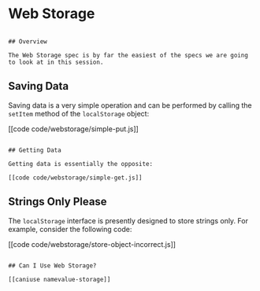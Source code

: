 # Web Storage

~~~

## Overview

The Web Storage spec is by far the easiest of the specs we are going to look at in this session.

~~~

## Saving Data

Saving data is a very simple operation and can be performed by calling the `setItem` method of the `localStorage` object:

[[code code/webstorage/simple-put.js]]

~~~

## Getting Data

Getting data is essentially the opposite:

[[code code/webstorage/simple-get.js]]

~~~

## Strings Only Please

The `localStorage` interface is presently designed to store strings only.  For example, consider the following code:

[[code code/webstorage/store-object-incorrect.js]]

~~~

## Can I Use Web Storage?

[[caniuse namevalue-storage]]
